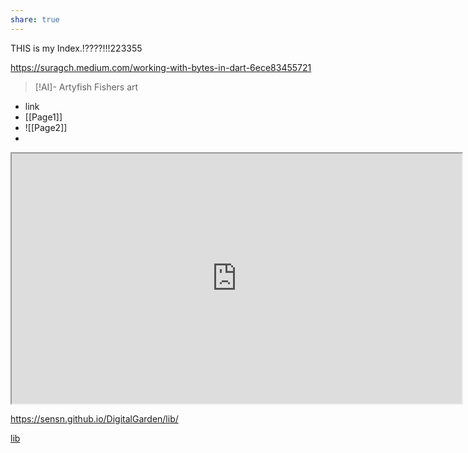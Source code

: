 ```yaml
---
share: true
---
```

THIS is my Index.!????!!!223355

https://suragch.medium.com/working-with-bytes-in-dart-6ece83455721

> [!AI]-  Artyfish
> Fishers art

- link
- [[Page1]]
- ![[Page2]]
- 
<iframe width="720" height="400" scrolling="no" src="https://sensn.github.io/DigitalGarden/lib/index.html"></iframe>


https://sensn.github.io/DigitalGarden/lib/


[lib](https://sensn.github.io/DigitalGarden/lib/)